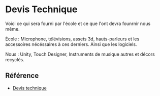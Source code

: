 # Devis Technique

Voici ce qui sera fourni par l'école et ce que l'ont devra founrnir nous même.

École : Microphone, télévisions, assets 3d, hauts-parleurs et les accessoires nécéssaires à ces derniers. Ainsi que les logiciels.

Nous : Unity, Touch Designer, Instruments de musique autres et décors recyclés.

## Référence

* [Devis technique](https://tim-montmorency.com/582523-gestion/#/contenus/3_planification/50_devis_technique/)
